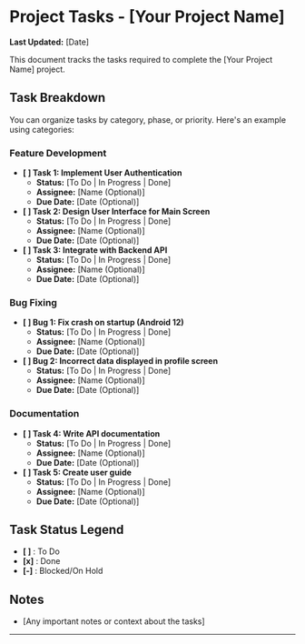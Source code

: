 # Project Tasks - [Your Project Name]

**Last Updated:** [Date]

This document tracks the tasks required to complete the [Your Project Name] project.

## Task Breakdown

You can organize tasks by category, phase, or priority. Here's an example using categories:

### Feature Development

* **[ ] Task 1: Implement User Authentication**
    * **Status:** [To Do | In Progress | Done]
    * **Assignee:** [Name (Optional)]
    * **Due Date:** [Date (Optional)]
* **[ ] Task 2: Design User Interface for Main Screen**
    * **Status:** [To Do | In Progress | Done]
    * **Assignee:** [Name (Optional)]
    * **Due Date:** [Date (Optional)]
* **[ ] Task 3: Integrate with Backend API**
    * **Status:** [To Do | In Progress | Done]
    * **Assignee:** [Name (Optional)]
    * **Due Date:** [Date (Optional)]

### Bug Fixing

* **[ ] Bug 1: Fix crash on startup (Android 12)**
    * **Status:** [To Do | In Progress | Done]
    * **Assignee:** [Name (Optional)]
    * **Due Date:** [Date (Optional)]
* **[ ] Bug 2: Incorrect data displayed in profile screen**
    * **Status:** [To Do | In Progress | Done]
    * **Assignee:** [Name (Optional)]
    * **Due Date:** [Date (Optional)]

### Documentation

* **[ ] Task 4: Write API documentation**
    * **Status:** [To Do | In Progress | Done]
    * **Assignee:** [Name (Optional)]
    * **Due Date:** [Date (Optional)]
* **[ ] Task 5: Create user guide**
    * **Status:** [To Do | In Progress | Done]
    * **Assignee:** [Name (Optional)]
    * **Due Date:** [Date (Optional)]

## Task Status Legend

* **[ ]** : To Do
* **[x]** : Done
* **[-]** : Blocked/On Hold

## Notes

* [Any important notes or context about the tasks]

---